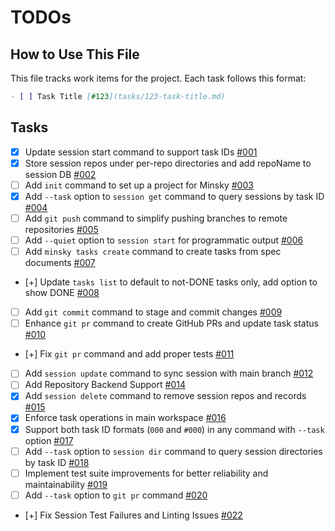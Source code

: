 # TODOs

## How to Use This File

This file tracks work items for the project. Each task follows this format:

```markdown
- [ ] Task Title [#123](tasks/123-task-title.md)
```

## Tasks

- [x] Update session start command to support task IDs [#001](tasks/001-update-session-start.md)
- [x] Store session repos under per-repo directories and add repoName to session DB [#002](tasks/002-session-repo-dirs.md)
- [ ] Add `init` command to set up a project for Minsky [#003](tasks/003-init-command.md)
- [x] Add `--task` option to `session get` command to query sessions by task ID [#004](tasks/004-session-get-task.md)
- [ ] Add `git push` command to simplify pushing branches to remote repositories [#005](tasks/005-git-push.md)
- [ ] Add `--quiet` option to `session start` for programmatic output [#006](tasks/006-session-start-quiet.md)
- [ ] Add `minsky tasks create` command to create tasks from spec documents [#007](tasks/007-tasks-create.md)
- [+] Update `tasks list` to default to not-DONE tasks only, add option to show DONE [#008](tasks/008-tasks-list-done.md)
- [ ] Add `git commit` command to stage and commit changes [#009](tasks/009-git-commit.md)
- [ ] Enhance `git pr` command to create GitHub PRs and update task status [#010](tasks/010-git-pr-github.md)
- [+] Fix `git pr` command and add proper tests [#011](tasks/011-git-pr-fix.md)
- [ ] Add `session update` command to sync session with main branch [#012](tasks/012/spec.md)
- [ ] Add Repository Backend Support [#014](mdc:tasks/014-add-repository-backend-support.md)
- [x] Add `session delete` command to remove session repos and records [#015](tasks/015-add-session-delete-command.md)
- [x] Enforce task operations in main workspace [#016](tasks/016-enforce-main-workspace-task-operations.md)
- [x] Support both task ID formats (`000` and `#000`) in any command with `--task` option [#017](tasks/017-support-task-id-format-in-task-option.md)
- [ ] Add `--task` option to `session dir` command to query session directories by task ID [#018](tasks/018-add-task-option-to-session-dir.md)
- [ ] Implement test suite improvements for better reliability and maintainability [#019](tasks/019-implement-test-suite-improvements.md)
- [ ] Add `--task` option to `git pr` command [#020](tasks/020-add-task-option-to-git-pr.md)
- [+] Fix Session Test Failures and Linting Issues [#022](tasks/022-fix-session-test-failures.md)

